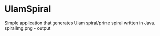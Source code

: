 # UlamSpiral

Simple application that generates Ulam spiral/prime spiral written in Java. 
spiralImg.png - output
